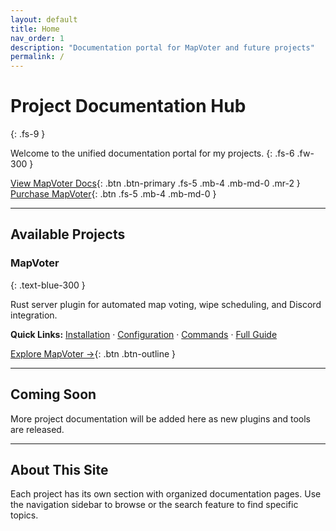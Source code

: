 ```yaml
---
layout: default
title: Home
nav_order: 1
description: "Documentation portal for MapVoter and future projects"
permalink: /
---
```


# Project Documentation Hub
{: .fs-9 }

Welcome to the unified documentation portal for my projects.
{: .fs-6 .fw-300 }

[View MapVoter Docs](/MapVoter/){: .btn .btn-primary .fs-5 .mb-4 .mb-md-0 .mr-2 }
[Purchase MapVoter](https://codefling.com/plugins/map-voter-and-auto-wipe-script){: .btn .fs-5 .mb-4 .mb-md-0 }

---

## Available Projects

### MapVoter
{: .text-blue-300 }

Rust server plugin for automated map voting, wipe scheduling, and Discord integration.

**Quick Links:** [Installation](/MapVoter/installation) · [Configuration](/MapVoter/configuration) · [Commands](/MapVoter/commands) · [Full Guide](/MapVoter/Config-Guide.html)

[Explore MapVoter →](/MapVoter/){: .btn .btn-outline }

---

## Coming Soon

More project documentation will be added here as new plugins and tools are released.

---

## About This Site

Each project has its own section with organized documentation pages. Use the navigation sidebar to browse or the search feature to find specific topics.
